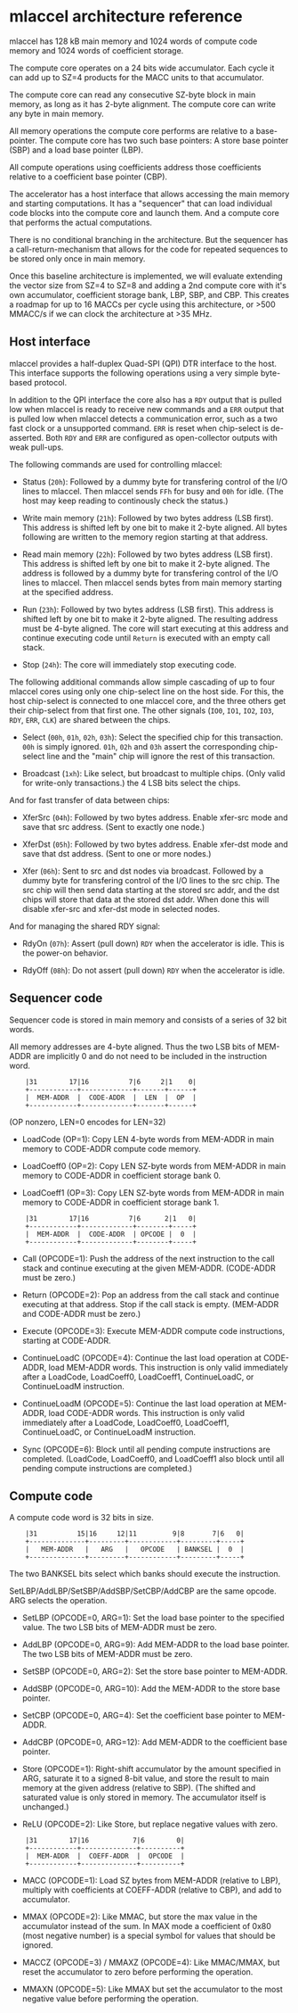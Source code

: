 mlaccel architecture reference
==============================

mlaccel has 128 kB main memory and 1024 words of compute code memory and
1024 words of coefficient storage.

The compute core operates on a 24 bits wide accumulator. Each cycle it can
add up to SZ=4 products for the MACC units to that accumulator.

The compute core can read any consecutive SZ-byte block in main memory, as long
as it has 2-byte alignment. The compute core can write any byte in main memory.

All memory operations the compute core performs are relative to a base-pointer.
The compute core has two such base pointers: A store base pointer (SBP) and a
load base pointer (LBP).

All compute operations using coefficients address those coefficients relative
to a coefficient base pointer (CBP).

The accelerator has a host interface that allows accessing the main memory and
starting computations. It has a "sequencer" that can load individual code
blocks into the compute core and launch them. And a compute core that performs
the actual computations.

There is no conditional branching in the architecture. But the sequencer has
a call-return-mechanism that allows for the code for repeated sequences to be
stored only once in main memory.

Once this baseline architecture is implemented, we will evaluate extending
the vector size from SZ=4 to SZ=8 and adding a 2nd compute core with it's own
accumulator, coefficient storage bank, LBP, SBP, and CBP. This creates a
roadmap for up to 16 MACCs per cycle using this architecture, or >500 MMACC/s
if we can clock the architecture at >35 MHz.


Host interface
-------------

mlaccel provides a half-duplex Quad-SPI (QPI) DTR interface to the host. This
interface supports the following operations using a very simple byte-based
protocol.

In addition to the QPI interface the core also has a `RDY` output that is
pulled low when mlaccel is ready to receive new commands and a `ERR` output
that is pulled low when mlaccel detects a communication error, such as a two
fast clock or a unsupported command. `ERR` is reset when chip-select is de-asserted.
Both `RDY` and `ERR` are configured as open-collector outputs with weak pull-ups.

The following commands are used for controlling mlaccel:

- Status (`20h`): Followed by a dummy byte for transfering control of the I/O
lines to mlaccel. Then mlaccel sends `FFh` for busy and `00h` for idle. (The
host may keep reading to continously check the status.)

- Write main memory (`21h`): Followed by two bytes address (LSB first). This
address is shifted left by one bit to make it 2-byte aligned. All bytes following
are written to the memory region starting at that address.

- Read main memory (`22h`): Followed by two bytes address (LSB first). This
address is shifted left by one bit to make it 2-byte aligned. The address
is followed by a dummy byte for transfering control of the I/O lines to
mlaccel. Then mlaccel sends bytes from main memory starting at the specified
address.

- Run (`23h`): Followed by two bytes address (LSB first). This address is
shifted left by one bit to make it 2-byte aligned. The resulting address must
be 4-byte aligned. The core will start executing at this address and continue
executing code until `Return` is executed with an empty call stack.

- Stop (`24h`): The core will immediately stop executing code.

The following additional commands allow simple cascading of up to four mlaccel
cores using only one chip-select line on the host side. For this, the host
chip-select is connected to one mlaccel core, and the three others get their
chip-select from that first one. The other signals (`IO0`, `IO1`, `IO2`,
`IO3`, `RDY`, `ERR`, `CLK`) are shared between the chips.

- Select (`00h`, `01h`, `02h`, `03h`): Select the specified chip for this
transaction. `00h` is simply ignored. `01h`, `02h` and `03h` assert the
corresponding chip-select line and the "main" chip will ignore the rest
of this transaction.

- Broadcast (`1xh`): Like select, but broadcast to multiple chips. (Only
valid for write-only transactions.) the 4 LSB bits select the chips.

And for fast transfer of data between chips:

- XferSrc (`04h`): Followed by two bytes address. Enable xfer-src mode and
save that src address. (Sent to exactly one node.)

- XferDst (`05h`): Followed by two bytes address. Enable xfer-dst mode and
save that dst address. (Sent to one or more nodes.)

- Xfer (`06h`): Sent to src and dst nodes via broadcast. Followed by a dummy
byte for transfering control of the I/O lines to the src chip. The src chip
will then send data starting at the stored src addr, and the dst chips will
store that data at the stored dst addr. When done this will disable xfer-src
and xfer-dst mode in selected nodes.

And for managing the shared RDY signal:

- RdyOn (`07h`): Assert (pull down) `RDY` when the accelerator is idle.
This is the power-on behavior.

- RdyOff (`08h`): Do not assert (pull down) `RDY` when the accelerator is idle.


Sequencer code
--------------

Sequencer code is stored in main memory and consists of a series of 32 bit words.

All memory addresses are 4-byte aligned. Thus the two LSB bits of MEM-ADDR
are implicitly 0 and do not need to be included in the instruction word.

```
    |31        17|16          7|6     2|1    0|
    +------------+-------------+-------+------+
    |  MEM-ADDR  |  CODE-ADDR  |  LEN  |  OP  |
    +------------+-------------+-------+------+
```

(OP nonzero, LEN=0 encodes for LEN=32)

- LoadCode (OP=1): Copy LEN 4-byte words from MEM-ADDR in main memory to CODE-ADDR
compute code memory.

- LoadCoeff0 (OP=2): Copy LEN SZ-byte words from MEM-ADDR in main memory to
CODE-ADDR in coefficient storage bank 0.

- LoadCoeff1 (OP=3): Copy LEN SZ-byte words from MEM-ADDR in main memory to
CODE-ADDR in coefficient storage bank 1.

```
    |31        17|16          7|6      2|1   0|
    +------------+-------------+--------+-----+
    |  MEM-ADDR  |  CODE-ADDR  | OPCODE |  0  |
    +------------+-------------+--------+-----+
```

- Call (OPCODE=1): Push the address of the next instruction to the call stack and continue
executing at the given MEM-ADDR. (CODE-ADDR must be zero.)

- Return (OPCODE=2): Pop an address from the call stack and continue executing at that
address. Stop if the call stack is empty. (MEM-ADDR and CODE-ADDR must be zero.)

- Execute (OPCODE=3): Execute MEM-ADDR compute code instructions, starting at CODE-ADDR.

- ContinueLoadC (OPCODE=4): Continue the last load operation at CODE-ADDR, load MEM-ADDR words.
This instruction is only valid immediately after a LoadCode, LoadCoeff0, LoadCoeff1, ContinueLoadC, or ContinueLoadM instruction.

- ContinueLoadM (OPCODE=5): Continue the last load operation at MEM-ADDR, load CODE-ADDR words.
This instruction is only valid immediately after a LoadCode, LoadCoeff0, LoadCoeff1, ContinueLoadC, or ContinueLoadM instruction.

- Sync (OPCODE=6): Block until all pending compute instructions are completed.
(LoadCode, LoadCoeff0, and LoadCoeff1 also block until all pending compute instructions are completed.)


Compute code
------------

A compute code word is 32 bits in size.

```
    |31          15|16     12|11         9|8       7|6   0|
    +--------------+---------+------------+---------+-----+
    |   MEM-ADDR   |   ARG   |   OPCODE   | BANKSEL |  0  |
    +--------------+---------+------------+---------+-----+
```

The two BANKSEL bits select which banks should execute the instruction.

SetLBP/AddLBP/SetSBP/AddSBP/SetCBP/AddCBP are the same opcode. ARG selects the operation.

- SetLBP (OPCODE=0, ARG=1): Set the load base pointer to the specified value.
The two LSB bits of MEM-ADDR must be zero.

- AddLBP (OPCODE=0, ARG=9): Add MEM-ADDR to the load base pointer.
The two LSB bits of MEM-ADDR must be zero.

- SetSBP (OPCODE=0, ARG=2): Set the store base pointer to MEM-ADDR.

- AddSBP (OPCODE=0, ARG=10): Add the MEM-ADDR to the store base pointer.

- SetCBP (OPCODE=0, ARG=4): Set the coefficient base pointer to MEM-ADDR.

- AddCBP (OPCODE=0, ARG=12): Add MEM-ADDR to the coefficient base pointer.

- Store (OPCODE=1): Right-shift accumulator by the amount specified in ARG, saturate it to
a signed 8-bit value, and store the result to main memory at the given
address (relative to SBP). (The shifted and saturated value is only stored in
memory. The accumulator itself is unchanged.)

- ReLU (OPCODE=2): Like Store, but replace negative values with zero.

```
    |31        17|16           7|6        0|
    +------------+--------------+----------+
    |  MEM-ADDR  |  COEFF-ADDR  |  OPCODE  |
    +------------+--------------+----------+
```

- MACC (OPCODE=1): Load SZ bytes from MEM-ADDR (relative to LBP), multiply with
coefficients at COEFF-ADDR (relative to CBP), and add to accumulator.

- MMAX (OPCODE=2): Like MMAC, but store the max value in the accumulator instead of the sum.
In MAX mode a coefficient of 0x80 (most negative number) is a special symbol for
values that should be ignored.

- MACCZ (OPCODE=3) / MMAXZ (OPCODE=4): Like MMAC/MMAX, but reset the accumulator to zero before
performing the operation.

- MMAXN (OPCODE=5): Like MMAX but set the accumulator to the most negative value
before performing the operation.

